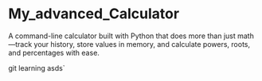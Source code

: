 # My_advanced_Calculator
A command-line calculator built with Python that does more than just math—track your history, store values in memory, and calculate powers, roots, and percentages with ease.


git learning
asds`